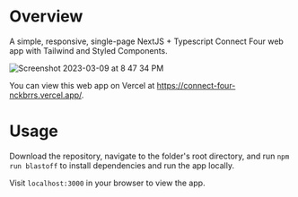 # Overview

A simple, responsive, single-page NextJS + Typescript Connect Four web app with Tailwind and Styled Components.

![Screenshot 2023-03-09 at 8 47 34 PM](https://user-images.githubusercontent.com/22487838/224202253-d584c92b-3735-4628-b296-04b7ec6a8d02.png)

You can view this web app on Vercel at https://connect-four-nckbrrs.vercel.app/.

# Usage

Download the repository, navigate to the folder's root directory, and run `npm run blastoff` to install dependencies and run the app locally.

Visit `localhost:3000` in your browser to view the app.

